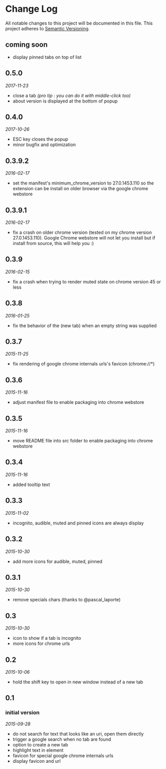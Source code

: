 # Change Log
All notable changes to this project will be documented in this file.
This project adheres to [Semantic Versioning](http://semver.org/).

## coming soon
- display pinned tabs on top of list

## 0.5.0
_2017-11-23_
- close a tab _(pro tip : you can do it with middle-click too)_
- about version is displayed at the bottom of popup

## 0.4.0
_2017-10-26_
- ESC key closes the popup
- minor bugfix and optimization

## 0.3.9.2
_2016-02-17_
- set the manifest's minimum_chrome_version to 27.0.1453.110 so the extension can be install on older browser via the google chrome webstore

## 0.3.9.1
_2016-02-17_
- fix a crash on older chrome version (tested on my chrome version 27.0.1453.110).  Google Chrome webstore will not let you install but if install from source, this will help you :)

## 0.3.9
_2016-02-15_
- fix a crash when trying to render muted state on chrome version 45 or less

## 0.3.8
_2016-01-25_
- fix the behavior of the (new tab) when an empty string was supplied

## 0.3.7
_2015-11-25_
- fix rendering of google chrome internals urls's favicon (chrome://*)

## 0.3.6
_2015-11-16_
- adjust manifest file to enable packaging into chrome webstore

## 0.3.5
_2015-11-16_
- move README file into src folder to enable packaging into chrome webstore

## 0.3.4
_2015-11-16_
- added tooltip text

## 0.3.3
_2015-11-02_
- incognito, audible, muted and pinned icons are always display

## 0.3.2
_2015-10-30_
- add more icons for audible, muted, pinned

## 0.3.1
_2015-10-30_
- remove specials chars (thanks to @pascal_laporte)

## 0.3
_2015-10-30_
- icon to show if a tab is incognito
- more icons for chrome urls

## 0.2
_2015-10-06_
- hold the shift key to open in new window instead of a new tab

## 0.1
### initial version
_2015-09-28_
- do not search for text that looks like an uri, open them directly
- trigger a google search when no tab are found
- option to create a new tab
- highlight text in element
- favicon for special google chrome internals urls
- display favicon and url